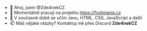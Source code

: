 - 👋 Ahoj, jsem @Zde4nekCZ
- 👀 Momentálně pracuji na projektu https://fruitmania.cz
- 🌱 V současné době se učím Javu, HTML, CSS, JavaScript a další
- 📫 Máš nějaké otázky? Kontaktuj mě přes Discord **Zde4nekCZ**
<!---
Zde4nekCZ/Zde4nekCZ is a ✨ special ✨ repository because its `README.md` (this file) appears on your GitHub profile.
You can click the Preview link to take a look at your changes.
--->
